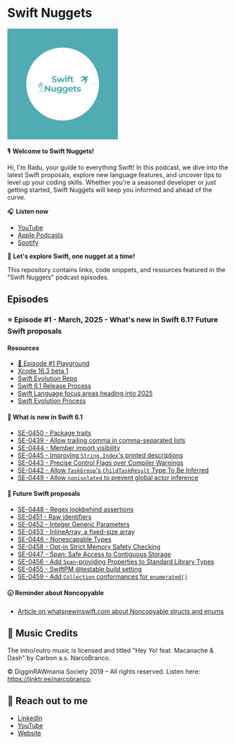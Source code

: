 # Swift Nuggets

<img src="images/podcast_logo.png" width="50%" />

🎙️ **Welcome to Swift Nuggets!**

Hi, I'm Radu, your guide to everything Swift! In this podcast, we dive into the latest Swift proposals, explore new language features, and uncover tips to level up your coding skills. Whether you're a seasoned developer or just getting started, Swift Nuggets will keep you informed and ahead of the curve.

🎧 **Listen now**
- [YouTube](https://youtu.be/1y3vhQt7kEI?si=WDepBNEcFdl6DdS0)
- [Apple Podcasts](https://podcasts.apple.com/us/podcast/swift-nuggets/id1799279992)
- [Spotify](https://open.spotify.com/episode/0AAHerBKVBo0AkDLL0IfKC?si=FUGM3p-gSj2G792ePXxabw)

🚀 **Let's explore Swift, one nugget at a time!**

This repository contains links, code snippets, and resources featured in the "Swift Nuggets" podcast episodes.

## Episodes

### ⭐️ Episode #1 - March, 2025 - What's new in Swift 6.1? Future Swift proposals

#### Resources
- [📝 Episode #1 Playground](episodes/S01E01%20-%20New%20in%20Swift%206.1/)
- [Xcode 16.3 beta 1](https://developer.apple.com/documentation/xcode-release-notes/xcode-16_3-release-notes)
- [Swift Evolution Repo](https://github.com/swiftlang/swift-evolution)
- [Swift 6.1 Release Process](https://forums.swift.org/t/swift-6-1-release-process/75442)
- [Swift Language focus areas heading into 2025](https://forums.swift.org/t/swift-language-focus-areas-heading-into-2025/76611/1)
- [Swift Evolution Process](https://github.com/swiftlang/swift-evolution/blob/main/process.md)

#### 🍔 What is new in Swift 6.1

- [SE-0450 - Package traits](https://github.com/swiftlang/swift-evolution/blob/main/proposals/0450-swiftpm-package-traits.md)
- [SE-0439 - Allow trailing comma in comma-separated lists](https://github.com/swiftlang/swift-evolution/blob/main/proposals/0439-trailing-comma-lists.md)
- [SE-0444 - Member import visibility](https://github.com/swiftlang/swift-evolution/blob/main/proposals/0444-member-import-visibility.md)
- [SE-0445 - Improving `String.Index`'s printed descriptions](https://github.com/swiftlang/swift-evolution/blob/main/proposals/0445-string-index-printing.md)
- [SE-0443 - Precise Control Flags over Compiler Warnings](https://github.com/swiftlang/swift-evolution/blob/main/proposals/0443-warning-control-flags.md)
- [SE-0442 - Allow `TaskGroup`'s `ChildTaskResult` Type To Be Inferred](https://github.com/swiftlang/swift-evolution/blob/main/proposals/0442-allow-taskgroup-childtaskresult-type-to-be-inferred.md)
- [SE-0449 - Allow `nonisolated` to prevent global actor inference](https://github.com/swiftlang/swift-evolution/blob/main/proposals/0449-nonisolated-for-global-actor-cutoff.md)

#### 🐹 Future Swift proposals

- [SE-0448 - Regex lookbehind assertions](https://github.com/swiftlang/swift-evolution/blob/main/proposals/0448-regex-lookbehind-assertions.md)
- [SE-0451 - Raw identifiers](https://github.com/swiftlang/swift-evolution/blob/main/proposals/0451-escaped-identifiers.md)
- [SE-0452 - Integer Generic Parameters](https://github.com/swiftlang/swift-evolution/blob/main/proposals/0452-integer-generic-parameters.md)
- [SE-0453 - InlineArray, a fixed-size array](https://github.com/swiftlang/swift-evolution/blob/main/proposals/0453-vector.md)
- [SE-0446 - Nonescapable Types](https://github.com/swiftlang/swift-evolution/blob/main/proposals/0446-non-escapable.md)
- [SE-0458 - Opt-in Strict Memory Safety Checking](https://github.com/swiftlang/swift-evolution/blob/main/proposals/0458-strict-memory-safety.md)
- [SE-0447 - Span: Safe Access to Contiguous Storage](https://github.com/swiftlang/swift-evolution/blob/main/proposals/0447-span-access-shared-contiguous-storage.md)
- [SE-0456 - Add `Span`-providing Properties to Standard Library Types](https://github.com/swiftlang/swift-evolution/blob/main/proposals/0456-stdlib-span-properties.md)
- [SE-0455 - SwiftPM @testable build setting](https://github.com/swiftlang/swift-evolution/blob/main/proposals/0455-swiftpm-testable-build-setting.md)
- [SE-0459 - Add `Collection` conformances for `enumerated()`](https://github.com/swiftlang/swift-evolution/blob/main/proposals/0459-enumerated-collection.md)

#### 🕣 Reminder about Noncopyable

- [Article on whatsnewinswift.com about Noncopyable structs and enums](https://www.whatsnewinswift.com/?from=5.7&to=6.0#noncopyable-structs-and-enums)

## 🎵 Music Credits

The intro/outro music is licensed and titled "Hey Yo! feat. Macanache & Dash" by Carbon a.s. NarcoBranco.

© DigginRAWmania Society 2019 – All rights reserved. Listen here: https://linktr.ee/narcobranco.

## 🐼 Reach out to me

- [LinkedIn](https://www.linkedin.com/in/radu-dan-b0182349/)
- [YouTube](https://www.youtube.com/@radude89)
- [Website](https://www.radude89.com/)
